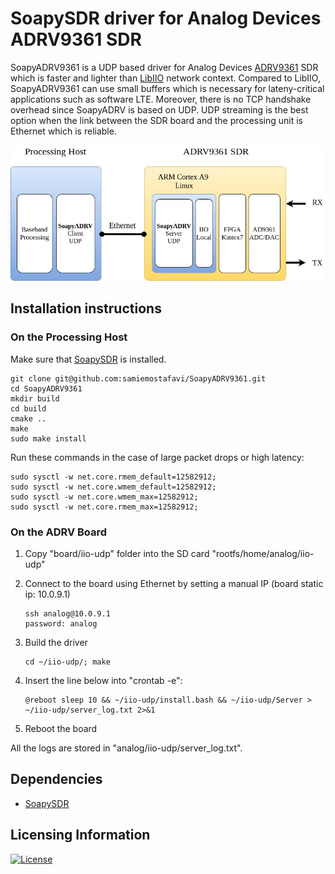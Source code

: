# SoapySDR driver for Analog Devices ADRV9361 SDR

SoapyADRV9361 is a UDP based driver for Analog Devices [ADRV9361](https://www.analog.com/en/design-center/evaluation-hardware-and-software/evaluation-boards-kits/adrv9361-z7035.html#eb-overview) SDR which is faster and lighter than [LibIIO](https://wiki.analog.com/resources/tools-software/linux-software/libiio) network context. Compared to LibIIO, SoapyADRV9361 can use small buffers which is necessary for lateny-critical applications such as software LTE. Moreover, there is no TCP handshake overhead since SoapyADRV is based on UDP. UDP streaming is the best option when the link between the SDR board and the processing unit is Ethernet which is reliable.

<img src="doc/TestBedDetail.jpg?raw=true" alt="alt text" style="zoom: 67%;" />

## Installation instructions

### On the Processing Host

Make sure that [SoapySDR](https://github.com/pothosware/SoapySDR) is installed.

```
git clone git@github.com:samiemostafavi/SoapyADRV9361.git
cd SoapyADRV9361
mkdir build
cd build
cmake ..
make
sudo make install
```

Run these commands in the case of large packet drops or high latency:

```
sudo sysctl -w net.core.rmem_default=12582912;
sudo sysctl -w net.core.wmem_default=12582912;
sudo sysctl -w net.core.wmem_max=12582912;
sudo sysctl -w net.core.rmem_max=12582912;
```



### On the ADRV Board

1. Copy "board/iio-udp" folder into the SD card "rootfs/home/analog/iio-udp"

2. Connect to the board using Ethernet by setting a manual IP (board static ip: 10.0.9.1)

   ```
   ssh analog@10.0.9.1
   password: analog
   ```

3. Build the driver

   ```
   cd ~/iio-udp/; make
   ```

4. Insert the line below into "crontab -e":

   ```
   @reboot sleep 10 && ~/iio-udp/install.bash && ~/iio-udp/Server > ~/iio-udp/server_log.txt 2>&1
   ```

5. Reboot the board

All the logs are stored in "analog/iio-udp/server_log.txt".



## Dependencies

- [SoapySDR](https://github.com/pothosware/SoapySDR)

## Licensing Information

[![License](https://img.shields.io/badge/License-Apache%202.0-blue.svg)](https://opensource.org/licenses/Apache-2.0)

